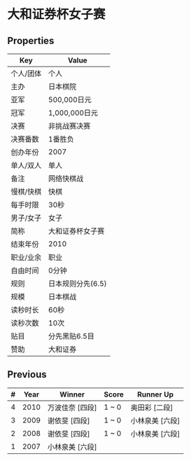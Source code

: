 # 大和证券杯女子赛

## Properties

| Key | Value |
| --- | ----- |
| 个人/团体 | 个人 |
| 主办 | 日本棋院 |
| 亚军 | 500,000日元 |
| 冠军 | 1,000,000日元 |
| 决赛 | 非挑战赛决赛 |
| 决赛番数 | 1番胜负 |
| 创办年份 | 2007 |
| 单人/双人 | 单人 |
| 备注 | 网络快棋战 |
| 慢棋/快棋 | 快棋 |
| 每手时限 | 30秒 |
| 男子/女子 | 女子 |
| 简称 | 大和证券杯女子赛 |
| 结束年份 | 2010 |
| 职业/业余 | 职业 |
| 自由时间 | 0分钟 |
| 规则 | 日本规则分先(6.5) |
| 规模 | 日本棋战 |
| 读秒时长 | 60秒 |
| 读秒次数 | 10次 |
| 贴目 | 分先黑贴6.5目 |
| 赞助 | 大和证券 |

## Previous

| # | Year | Winner | Score | Runner Up |
| --- | --- | --- | --- | --- |
| 4 | 2010 | 万波佳奈 [四段] | 1 ~ 0 | 奥田彩 [二段] |
| 3 | 2009 | 谢依旻 [四段] | 1 ~ 0 | 小林泉美 [六段] |
| 2 | 2008 | 谢依旻 [四段] | 1 ~ 0 | 小林泉美 [六段] |
| 1 | 2007 | 小林泉美 [六段] |  |  |


